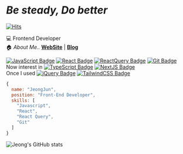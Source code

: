 # _Be steady, Do better_

[![Hits](https://hits.seeyoufarm.com/api/count/incr/badge.svg?url=https%3A%2F%2Fgithub.com%2FJeong-jj&count_bg=%2381C74C&title_bg=%23555555&title=hits&edge_flat=false)](https://hits.seeyoufarm.com)

💻 Frontend Developer  
🏠 _About Me.._ [**WebSite**](https://jeong-jj.github.io/introduction-react/) | [**Blog**](https://velog.io/@rgfdds98)

[![JavaScript Badge](https://img.shields.io/badge/JavaScript-black?style=flat-square&logo=JavaScript&logoColor=black&color=F7DF1E)](https://developer.mozilla.org/en-US/docs/Web/JavaScript)
[![React Badge](https://img.shields.io/badge/React-black?style=flat-square&logo=React&logoColor=black&color=61DAFB)](https://reactjs.org/)
[![ReactQuery Badge](https://img.shields.io/badge/React&nbsp;Query-black?style=flat-square&logo=ReactQuery&logoColor=white&color=FF4154)](https://tanstack.com/query/v4/docs/react/overview)
[![Git Badge](https://img.shields.io/badge/Git-white?style=flat-square&logo=Git&logoColor=white&color=F05032)](https://git-scm.com/)  
Now interest in
[![TypeScript Badge](https://img.shields.io/badge/TypeScript-white?style=flat-square&logo=TypeScript&logoColor=white&color=3178C6)](https://www.typescriptlang.org/)
[![NextJS Badge](https://img.shields.io/badge/Next.js-white?style=flat-square&logo=Next.js&logoColor=white&color=000000)](https://nextjs.org/)  
Once I used
[![jQuery Badge](https://img.shields.io/badge/jQuery-white?style=flat-square&logo=jQuery&logoColor=white&color=0769AD)](https://jquery.com/)
[![TailwindCSS Badge](https://img.shields.io/badge/Tailwind&nbsp;CSS-white?style=flat-square&logo=TailwindCSS&logoColor=white&color=06B6D4)](https://tailwindcss.com/)

<!-- [![Velog Stats](https://velog-readme-stats.vercel.app/api?name=rgfdds98)](https://velog.io/@rgfdds98) -->

```javascript
{
  name: "JeongJun",
  position: "Front-End Developer",
  skills: [
    "Javascript",
    "React",
    "React Query",
    "Git"
  ]
}
```

![Jeong's GitHub stats](https://github-readme-stats.vercel.app/api?username=jeong-jj&show_icons=false)
